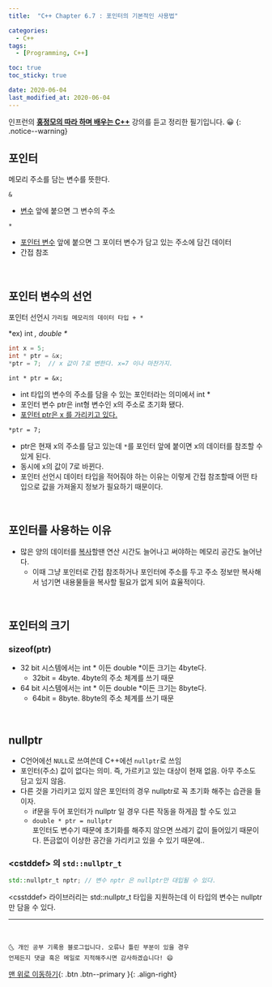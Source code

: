 ```yaml
---
title:  "C++ Chapter 6.7 : 포인터의 기본적인 사용법" 

categories:
  - C++
tags:
  - [Programming, C++]

toc: true
toc_sticky: true

date: 2020-06-04
last_modified_at: 2020-06-04
---
```

인프런의 **<u>홍정모의 따라 하며 배우는 C++</u>** 강의를 듣고 정리한 필기입니다. 😀
{: .notice--warning}


## 포인터
메모리 주소를 담는 변수를 뜻한다.

`&`
- <u>변수</u> 앞에 붙으면 그 변수의 주소 

`*` 
- <u>포인터 변수</u> 앞에 붙으면 그 포이터 변수가 담고 있는 주소에 담긴 데이터
- 간접 참조 

<br>

## 포인터 변수의 선언
포인터 선언시 `가리킬 메모리의 데이터 타입 + *`

*ex) int *, double \**

```cpp
int x = 5;
int * ptr = &x;  
*ptr = 7;  // x 값이 7로 변한다. x=7 이나 마찬가지.
```
`int * ptr = &x;`
- int 타입의 변수의 주소를 담을 수 있는 포인터라는 의미에서 int *
- 포인터 변수 ptr은 int형 변수인 x의 주소로 초기화 됐다.
- <u>포인터 ptr은 x 를 가리키고 있다.</u>

`*ptr = 7;`
- ptr은 현재 x의 주소를 담고 있는데 `*`를 포인터 앞에 붙이면 x의 데이터를 참조할 수 있게 된다.
- 동시에 x의 값이 7로 바뀐다. 
- 포인터 선언시 데이터 타입을 적어줘야 하는 이유는 이렇게 간접 참조할때 어떤 타입으로 값을 가져올지 정보가 필요하기 때문이다. 

<br>

## 포인터를 사용하는 이유
- 많은 양의 데이터를 <u>복사</u>할땐 연산 시간도 늘어나고 써야하는 메모리 공간도 늘어난다.
  - 이때 그냥 포인터로 간접 참조하거나 포인터에 주소를 두고 주소 정보만 복사해서 넘기면 내용물들을 복사할 필요가 없게 되어 효율적이다.

<br>

## 포인터의 크기

### sizeof(ptr)

- 32 bit 시스템에서는 int * 이든 double *이든 크기는 4byte다.
  - 32bit = 4byte. 4byte의 주소 체계를 쓰기 때문
- 64 bit 시스템에서는 int * 이든 double *이든  크기는 8byte다.
  - 64bit = 8byte. 8byte의 주소 체계를 쓰기 때문

<br>

## nullptr
- C언어에선 `NULL`로 쓰여쓴데 C++에선 `nullptr`로 쓰임
- 포인터(주소) 값이 없다는 의미. 즉, 가르키고 있는 대상이 현재 없음. 아무 주소도 담고 있지 않음.
- 다른 것을 가리키고 있지 않은 포인터의 경우 nullptr로 꼭 초기화 해주는 습관을 들이자.
  - if문을 두어 포인터가 nullptr 일 경우 다른 작동을 하게끔 할 수도 있고
  - `double * ptr = nullptr`   
  포인터도 변수기 때문에 초기화를 해주지 않으면 쓰레기 값이 들어있기 때문이다. 뜬금없이 이상한 공간을 가리키고 있을 수 있기 때문에..

### \<cstddef> 의 `std::nullptr_t`

```cpp
std::nullptr_t nptr; // 변수 nptr 은 nullptr만 대입될 수 있다.
```

\<csstddef> 라이브러리는 std::nullptr_t 타입을 지원하는데 이 타입의 변수는 nullptr만 담을 수 있다. 


***
<br>

    🌜 개인 공부 기록용 블로그입니다. 오류나 틀린 부분이 있을 경우 
    언제든지 댓글 혹은 메일로 지적해주시면 감사하겠습니다! 😄

[맨 위로 이동하기](#){: .btn .btn--primary }{: .align-right}